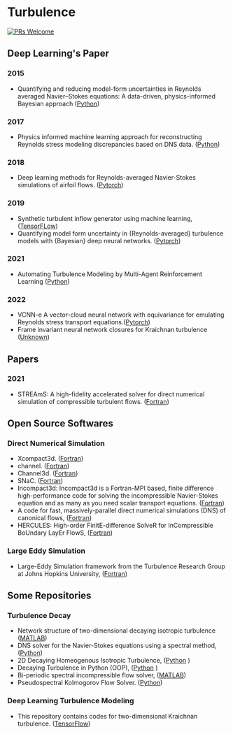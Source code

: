# Turbulence

[![PRs Welcome](https://img.shields.io/badge/PRs-welcome-brightgreen.svg?style=flat-square)](http://makeapullrequest.com)


## Deep Learning's Paper

### 2015
* Quantifying and reducing model-form uncertainties in Reynolds averaged Navier–Stokes equations: A data-driven, physics-informed Bayesian approach ([Python](https://github.com/xiaoh/data-driven-rans-modeling))

### 2017
* Physics informed machine learning approach for reconstructing Reynolds stress modeling discrepancies based on DNS data. ([Python](https://github.com/xiaoh/turbulence-modeling-PIML))

### 2018
* Deep learning methods for Reynolds-averaged Navier-Stokes simulations of airfoil flows. ([Pytorch](https://github.com/thunil/Deep-Flow-Prediction))

### 2019
* Synthetic turbulent inflow generator using machine learning, ([TensorFLow](https://github.com/kfukami/MLTG_PRFluids2019))
* Quantifying model form uncertainty in {Reynolds-averaged} turbulence models with {Bayesian} deep neural networks. ([Pytorch](https://github.com/cics-nd/rans-uncertainty))

### 2021
* Automating Turbulence Modeling by Multi-Agent Reinforcement Learning ([Python](https://github.com/cselab/MARL_LES))

### 2022
* VCNN-e A vector-cloud neural network with equivariance for emulating Reynolds stress transport equations.([Pytorch](https://github.com/xuhuizhou-vt/VCNN-nonlocal-constitutive-model))
* Frame invariant neural network closures for Kraichnan turbulence ([Unknown](https://github.com/surajp92/FI-CNN))




## Papers

### 2021
* STREAmS: A high-fidelity accelerated solver for direct numerical simulation of compressible turbulent flows. ([Fortran](https://github.com/matteobernardini/STREAmS))



## Open Source Softwares

### Direct Numerical Simulation 
* Xcompact3d. ([Fortran](https://github.com/xcompact3d/Incompact3d))
* channel. ([Fortran](https://github.com/davecats/channel))
* Channel3d. ([Fortran](https://github.com/GongZheng-Justin/Channel3d))
* SNaC. ([Fortran](https://github.com/p-costa/SNaC))
* Incompact3d: Incompact3d is a Fortran-MPI based, finite difference high-performance code for solving the incompressible Navier-Stokes equation and as many as you need scalar transport equations. ([Fortran](https://github.com/xcompact3d/Incompact3d))
* A code for fast, massively-parallel direct numerical simulations (DNS) of canonical flows, ([Fortran](https://github.com/p-costa/CaNS))
* HERCULES:  High-order FinitE-difference SolveR for InCompressible BoUndary LayEr FlowS, ([Fortran](https://github.com/friedenhe/hercules))

### Large Eddy Simulation
* Large-Eddy Simulation framework from the Turbulence Research Group at Johns Hopkins University, ([Fortran](https://github.com/lesgo-jhu/lesgo))


## Some Repositories

### Turbulence Decay
* Network structure of two-dimensional decaying isotropic turbulence ([MATLAB](https://github.com/nairaditya/Fourier_Spectral_NS_solver))
* DNS solver for the Navier-Stokes equations using a spectral method, ([Python](https://github.com/danielhalvorsen/Project_Turbulence_Modelling))
* 2D Decaying Homeogenous Isotropic Turbulence, ([Python](https://github.com/sayin/Pyhton_LES_solver_2D_decaying_trubulence) )
* Decaying Turbulence in Python (OOP), ([Python](https://github.com/marinlauber/2D-Turbulence-Python) )
* Bi-periodic spectral incompressible flow solver, ([MATLAB](http://www.seas.ucla.edu/fluidflow/codes.html))
*  Pseudospectral Kolmogorov Flow Solver. ([Python](https://github.com/MagriLab/KolSol))

### Deep Learning Turbulence Modeling
*  This repository contains codes for two-dimensional Kraichnan turbulence. ([TensorFlow](https://github.com/surajp92/DD-LES))



